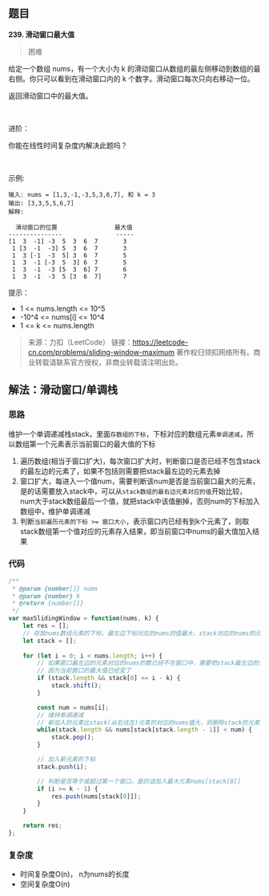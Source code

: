 
## 题目
**239. 滑动窗口最大值**
>困难

给定一个数组 nums，有一个大小为 k 的滑动窗口从数组的最左侧移动到数组的最右侧。你只可以看到在滑动窗口内的 k 个数字。滑动窗口每次只向右移动一位。

返回滑动窗口中的最大值。

 

进阶：

你能在线性时间复杂度内解决此题吗？

 

示例:
```
输入: nums = [1,3,-1,-3,5,3,6,7], 和 k = 3
输出: [3,3,5,5,6,7] 
解释: 

  滑动窗口的位置                最大值
---------------               -----
[1  3  -1] -3  5  3  6  7       3
 1 [3  -1  -3] 5  3  6  7       3
 1  3 [-1  -3  5] 3  6  7       5
 1  3  -1 [-3  5  3] 6  7       5
 1  3  -1  -3 [5  3  6] 7       6
 1  3  -1  -3  5 [3  6  7]      7
```

提示：
* 1 <= nums.length <= 10^5
* -10^4 <= nums[i] <= 10^4
* 1 <= k <= nums.length

>来源：力扣（LeetCode）
链接：https://leetcode-cn.com/problems/sliding-window-maximum
著作权归领扣网络所有。商业转载请联系官方授权，非商业转载请注明出处。

## 解法：滑动窗口/单调栈
### 思路
维护一个单调递减栈stack，里面`存数组的下标`，下标对应的数组元素`单调递减`，所以数组第一个元素表示当前窗口的最大值的下标
1. 遍历数组(相当于窗口扩大)，每次窗口扩大时，判断窗口是否已经不包含stack的最左边的元素了，如果不包括则需要把stack最左边的元素去掉
2. 窗口扩大，每进入一个值num，需要判断该num是否是当前窗口最大的元素，是的话需要放入stack中，可以从`stack数组的最右边元素对应的值`开始比较，num大于stack数组最后一个值，就把stack中该值删掉，否则num的下标加入数组中，维护单调递减
3. 判断`当前遍历元素的下标 >= 窗口大小`，表示窗口内已经有到k个元素了，则取stack数组第一个值对应的元素存入结果，即当前窗口中nums的最大值加入结果

   
### 代码
```javascript
/**
 * @param {number[]} nums
 * @param {number} k
 * @return {number[]}
 */
var maxSlidingWindow = function(nums, k) {
    let res = [];
    // 存放nums数组元素的下标，最左边下标对应的nums的值最大，stack对应的nums的元素是单调递减的
    let stack = []; 
 
    for (let i = 0; i < nums.length; i++) {
        // 如果窗口最左边的元素对应的nums的数已经不在窗口中，需要把stack最左边的元素删掉
        // 因为当前窗口的最大值已经变了
        if (stack.length && stack[0] <= i - k) {
            stack.shift();
        }

        const num = nums[i];
        // 维持单调递减
        // 新加入的元素比stack(从右往左)元素的对应的nums值大，则删除stack的元素
        while(stack.length && nums[stack[stack.length - 1]] < num) {
            stack.pop();
        }

        // 加入新元素的下标
        stack.push(i);

        // 判断是否等于或超过第一个窗口，是的话加入最大元素nums[stack[0]]
        if (i >= k - 1) {
            res.push(nums[stack[0]]);
        }
    }

    return res;
};

```
### 复杂度
* 时间复杂度O(n)， n为nums的长度
* 空间复杂度O(n)

